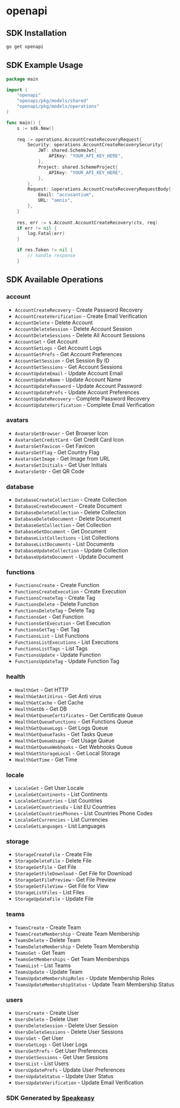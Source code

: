 # openapi

<!-- Start SDK Installation -->
## SDK Installation

```bash
go get openapi
```
<!-- End SDK Installation -->

## SDK Example Usage
<!-- Start SDK Example Usage -->
```go
package main

import (
    "openapi"
    "openapi/pkg/models/shared"
    "openapi/pkg/models/operations"
)

func main() {
    s := sdk.New()
    
    req := operations.AccountCreateRecoveryRequest{
        Security: operations.AccountCreateRecoverySecurity{
            JWT: shared.SchemeJwt{
                APIKey: "YOUR_API_KEY_HERE",
            },
            Project: shared.SchemeProject{
                APIKey: "YOUR_API_KEY_HERE",
            },
        },
        Request: &operations.AccountCreateRecoveryRequestBody{
            Email: "accusantium",
            URL: "omnis",
        },
    }
    
    res, err := s.Account.AccountCreateRecovery(ctx, req)
    if err != nil {
        log.Fatal(err)
    }

    if res.Token != nil {
        // handle response
    }
```
<!-- End SDK Example Usage -->

<!-- Start SDK Available Operations -->
## SDK Available Operations

### account

* `AccountCreateRecovery` - Create Password Recovery
* `AccountCreateVerification` - Create Email Verification
* `AccountDelete` - Delete Account
* `AccountDeleteSession` - Delete Account Session
* `AccountDeleteSessions` - Delete All Account Sessions
* `AccountGet` - Get Account
* `AccountGetLogs` - Get Account Logs
* `AccountGetPrefs` - Get Account Preferences
* `AccountGetSession` - Get Session By ID
* `AccountGetSessions` - Get Account Sessions
* `AccountUpdateEmail` - Update Account Email
* `AccountUpdateName` - Update Account Name
* `AccountUpdatePassword` - Update Account Password
* `AccountUpdatePrefs` - Update Account Preferences
* `AccountUpdateRecovery` - Complete Password Recovery
* `AccountUpdateVerification` - Complete Email Verification

### avatars

* `AvatarsGetBrowser` - Get Browser Icon
* `AvatarsGetCreditCard` - Get Credit Card Icon
* `AvatarsGetFavicon` - Get Favicon
* `AvatarsGetFlag` - Get Country Flag
* `AvatarsGetImage` - Get Image from URL
* `AvatarsGetInitials` - Get User Initials
* `AvatarsGetQr` - Get QR Code

### database

* `DatabaseCreateCollection` - Create Collection
* `DatabaseCreateDocument` - Create Document
* `DatabaseDeleteCollection` - Delete Collection
* `DatabaseDeleteDocument` - Delete Document
* `DatabaseGetCollection` - Get Collection
* `DatabaseGetDocument` - Get Document
* `DatabaseListCollections` - List Collections
* `DatabaseListDocuments` - List Documents
* `DatabaseUpdateCollection` - Update Collection
* `DatabaseUpdateDocument` - Update Document

### functions

* `FunctionsCreate` - Create Function
* `FunctionsCreateExecution` - Create Execution
* `FunctionsCreateTag` - Create Tag
* `FunctionsDelete` - Delete Function
* `FunctionsDeleteTag` - Delete Tag
* `FunctionsGet` - Get Function
* `FunctionsGetExecution` - Get Execution
* `FunctionsGetTag` - Get Tag
* `FunctionsList` - List Functions
* `FunctionsListExecutions` - List Executions
* `FunctionsListTags` - List Tags
* `FunctionsUpdate` - Update Function
* `FunctionsUpdateTag` - Update Function Tag

### health

* `HealthGet` - Get HTTP
* `HealthGetAntiVirus` - Get Anti virus
* `HealthGetCache` - Get Cache
* `HealthGetDb` - Get DB
* `HealthGetQueueCertificates` - Get Certificate Queue
* `HealthGetQueueFunctions` - Get Functions Queue
* `HealthGetQueueLogs` - Get Logs Queue
* `HealthGetQueueTasks` - Get Tasks Queue
* `HealthGetQueueUsage` - Get Usage Queue
* `HealthGetQueueWebhooks` - Get Webhooks Queue
* `HealthGetStorageLocal` - Get Local Storage
* `HealthGetTime` - Get Time

### locale

* `LocaleGet` - Get User Locale
* `LocaleGetContinents` - List Continents
* `LocaleGetCountries` - List Countries
* `LocaleGetCountriesEu` - List EU Countries
* `LocaleGetCountriesPhones` - List Countries Phone Codes
* `LocaleGetCurrencies` - List Currencies
* `LocaleGetLanguages` - List Languages

### storage

* `StorageCreateFile` - Create File
* `StorageDeleteFile` - Delete File
* `StorageGetFile` - Get File
* `StorageGetFileDownload` - Get File for Download
* `StorageGetFilePreview` - Get File Preview
* `StorageGetFileView` - Get File for View
* `StorageListFiles` - List Files
* `StorageUpdateFile` - Update File

### teams

* `TeamsCreate` - Create Team
* `TeamsCreateMembership` - Create Team Membership
* `TeamsDelete` - Delete Team
* `TeamsDeleteMembership` - Delete Team Membership
* `TeamsGet` - Get Team
* `TeamsGetMemberships` - Get Team Memberships
* `TeamsList` - List Teams
* `TeamsUpdate` - Update Team
* `TeamsUpdateMembershipRoles` - Update Membership Roles
* `TeamsUpdateMembershipStatus` - Update Team Membership Status

### users

* `UsersCreate` - Create User
* `UsersDelete` - Delete User
* `UsersDeleteSession` - Delete User Session
* `UsersDeleteSessions` - Delete User Sessions
* `UsersGet` - Get User
* `UsersGetLogs` - Get User Logs
* `UsersGetPrefs` - Get User Preferences
* `UsersGetSessions` - Get User Sessions
* `UsersList` - List Users
* `UsersUpdatePrefs` - Update User Preferences
* `UsersUpdateStatus` - Update User Status
* `UsersUpdateVerification` - Update Email Verification

<!-- End SDK Available Operations -->

### SDK Generated by [Speakeasy](https://docs.speakeasyapi.dev/docs/using-speakeasy/client-sdks)
